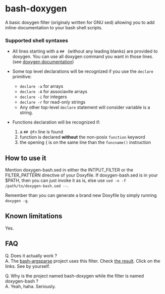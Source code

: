 bash-doxygen
============

A basic doxygen filter (originaly written for GNU sed) allowing you to
add inline-documentation to your bash shell scripts.

### Supported shell syntaxes

* All lines starting with a `## ` (without any leading blanks) are
  provided to doxygen. You can use all doxygen command you want in
  those lines. (see [doxygen
  documentation](http://www.stack.nl/~dimitri/doxygen/manual/commands.html))

* Some top level declarations will be recognized if you use the
  `declare` primitive: 
  * `declare -a` for arrays
  * `declare -A` for associavite arrays
  * `declare -i` for integers
  * `declare -r` for read-only strings
  * Any other top-level `declare` statement will consider variable is a string.

* Functions declaration will be recognized if:
  1. a `## @fn` line is found
  2. function is declared **without** the non-posix `function` keyword
  3. the opening { is on the same line than the `funcname()` instruction

How to use it
-------------

Mention doxygen-bash.sed in either the INTPUT_FILTER or the
FILTER_PATTERN directive of your Doxyfile. If doxygen-bash.sed is in
your $PATH, then you can just invoke it as is, else use `sed -n -f
/path/to/doxygen-bash.sed --`.

Remember than you can generate a brand new Doxyfile by simply running
`doxygen -g`.


Known limitations
-----------------

Yes.

FAQ
---

Q. Does it actually work ?  
A. The [bash-argsparse](https://github.com/Anvil/bash-argsparse)
project uses this filter. Check
[the result](http://argsparse.livna.org/doxygen/). Click on the
links. See by yourself.

Q. Why is the project named bash-doxygen while the filter is named
doxygen-bash ?  
A. Yeah, haha. Seriously.


